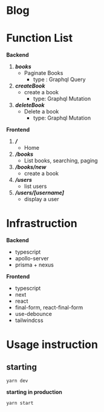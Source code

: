 # Blog

# Function List

**Backend**

1. ***books***
   * Paginate Books
     * type : Graphql Query 
2. ***createBook***
   * create a book
     * type: Graphql Mutation
3. ***deleteBook***
   - Delete a book
     * type: Graphql Mutation 

**Frontend**

1. ***/***
   * Home
2. ***/books***
   * List books, searching, paging 
3. ***/books/new***
   * create a book 
4. ***/users***
   * list users
5. ***/users/[username]***
   * display a user

# Infrastruction

**Backend**

* typescript
* apollo-server
* prisma + nexus

**Frontend**

* typescript
* next
* react
* final-form, react-final-form
* use-debounce
* tailwindcss

# Usage instruction

## starting 

```
yarn dev
```

**starting in production**

```
yarn start
```





